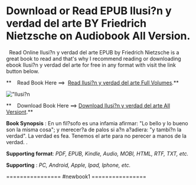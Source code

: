  **Download or Read EPUB Ilusi?n y verdad del arte BY Friedrich Nietzsche on Audiobook All Version.**
====================================================================================================

  Read Online Ilusi?n y verdad del arte EPUB by Friedrich Nietzsche is a great book to read and that's why I recommend reading or downloading ebook Ilusi?n y verdad del arte for free in any format with visit the link button below.

**    Read Book Here ==>  [Read Ilusi?n y verdad del arte Full Volumes](https://newbookintheword.blogspot.com/id/8415715315).**

![\"Ilusi?n](\"https://i.gr-assets.com/images/S/compressed.photo.goodreads.com/books/1490704997l/34715217.jpg\")

**    Download Book Here ==> [Download Ilusi?n y verdad del arte All Versiont](https://newbookintheword.blogspot.com/id/8415715315).**

**Book Synopsis** : En un fil?sofo es una infamia afirmar: "Lo bello y lo bueno son la misma cosa"; y merecer?a de palos si a?n a?adiera: "y tambi?n la verdad". La verdad es fea. Tenemos el arte para no perecer a manos de la verdad. .

**Supporting format**: _PDF, EPUB, Kindle, Audio, MOBI, HTML, RTF, TXT, etc._

**Supporting** : _PC, Android, Apple, Ipad, Iphone, etc._

================ #newbook1 ================